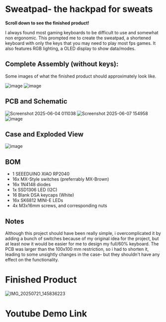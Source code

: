 # Sweatpad- the hackpad for sweats
**Scroll down to see the finished product!**

I always found most gaming keyboards to be difficult to use and somewhat non ergonomic. This prompted me to create the sweatpad, a shortened keyboard with only the keys that you may need to play most fps games. It also features RGB lighting, a OLED display to show data/modes.

## Complete Assembly (without keys):
Some images of what the finished product should approximately look like. 

![image](https://github.com/user-attachments/assets/b569f2e8-b41c-462b-b3ff-f4175c58dea4)
![image](https://github.com/user-attachments/assets/bf42f908-da06-420a-bd47-cd44353de297)

## PCB and Schematic

![Screenshot 2025-06-04 011038](https://github.com/user-attachments/assets/ea50e0de-978e-4b50-85ff-61949f200fd9) 
![Screenshot 2025-06-07 154958](https://github.com/user-attachments/assets/f6637263-afae-4b75-ae31-3ee854719555)
![image](https://github.com/user-attachments/assets/42634029-e826-41a4-bebe-b776546344a1)

## Case and Exploded View

![image](https://github.com/user-attachments/assets/9f46751c-6769-48c6-af54-ad63e62343ab)

## BOM 
- 1 SEEEDUINO XIAO RP2040
- 16x MX-Style switches (preferrably MX-Brown)
- 16x 1N4148 diodes
- 1x SSD1306 LED (I2C)
- 16 Blank DSA keycaps (White)
- 16x SK6812 MINI-E LEDs
- 4x M3x16mm screws, and corresponding nuts

## Notes
Although this project should have been really simple, i overcomplicated it by adding a bunch of switches because of my original idea for the project, but at least now it would be easier for me to design my full/60% keyboard. The PCB was larger than the 100x100 mm restriction, so i had to shorten it, leading to some unsightly changes in the case- but they shouldn't have any effect on the functionality. 

# Finished Product

![IMG_20250721_145836223](https://github.com/user-attachments/assets/042a32fd-e7ab-4823-bf12-49f678162786)

# Youtube Demo Link
